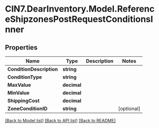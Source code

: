 # CIN7.DearInventory.Model.ReferenceShipzonesPostRequestConditionsInner

## Properties

| Name                     | Type        | Description | Notes      |
| ------------------------ | ----------- | ----------- | ---------- |
| **ConditionDescription** | **string**  |             |
| **ConditionType**        | **string**  |             |
| **MaxValue**             | **decimal** |             |
| **MinValue**             | **decimal** |             |
| **ShippingCost**         | **decimal** |             |
| **ZoneConditionID**      | **string**  |             | [optional] |

[[Back to Model list]](../README.md#documentation-for-models) [[Back to API list]](../README.md#documentation-for-api-endpoints) [[Back to README]](../README.md)
